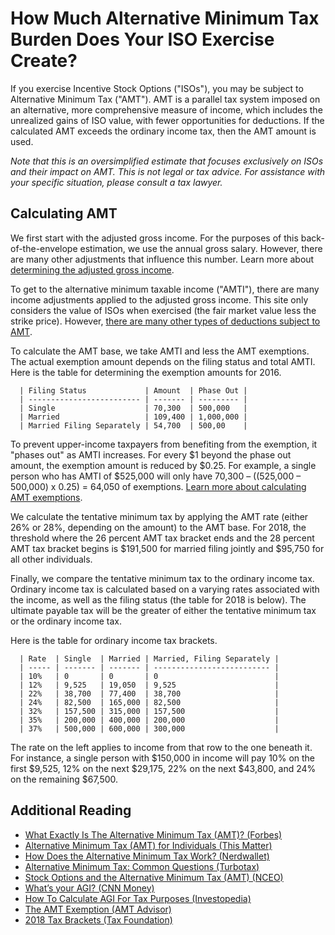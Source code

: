 
# How Much Alternative Minimum Tax Burden Does Your ISO Exercise Create?

If you exercise Incentive Stock Options ("ISOs"), you may be subject to Alternative Minimum Tax ("AMT"). AMT is a parallel tax system imposed on an alternative, more comprehensive measure of income, which includes the unrealized gains of ISO value, with fewer opportunities for deductions. If the calculated AMT exceeds the ordinary income tax, then the AMT amount is used.

*Note that this is an oversimplified estimate that focuses exclusively on ISOs and their impact on AMT. This is not legal or tax advice. For assistance with your specific situation, please consult a tax lawyer.*

## Calculating AMT

We first start with the adjusted gross income. For the purposes of this back-of-the-envelope estimation, we use the annual gross salary. However, there are many other adjustments that influence this number. Learn more about [determining the adjusted gross income](http://www.investopedia.com/financial-edge/0312/how-to-calculate-agi-for-tax-purposes.aspx).

To get to the alternative minimum taxable income ("AMTI"), there are many income adjustments applied to the adjusted gross income. This site only considers the value of ISOs when exercised (the fair market value less the strike price). However, [there are many other types of deductions subject to AMT](https://turbotax.intuit.com/tax-tools/tax-tips/IRS-Tax-Return/Alternative-Minimum-Tax--Common-Questions/INF12072.html).

To calculate the AMT base, we take AMTI and less the AMT exemptions. The actual exemption amount depends on the filing status and total AMTI. Here is the table for determining the exemption amounts for 2016.

```
  | Filing Status             | Amount  | Phase Out |
  | ------------------------- | ------- | --------- |
  | Single                    | 70,300  | 500,000   |
  | Married                   | 109,400 | 1,000,000 |
  | Married Filing Separately | 54,700  | 500,00    |
```

To prevent upper-income taxpayers from benefiting from the exemption, it "phases out" as AMTI increases. For every $1 beyond the phase out amount, the exemption amount is reduced by $0.25. For example, a single person who has AMTI of $525,000 will only have 70,300 – ((525,000 – 500,000) x 0.25) = 64,050 of exemptions. [Learn more about calculating AMT exemptions](http://amtadvisor.com/AMT_Exemption.html).

We calculate the tentative minimum tax by applying the AMT rate (either 26% or 28%, depending on the amount) to the AMT base. For 2018, the threshold where the 26 percent AMT tax bracket ends and the 28 percent AMT tax bracket begins is $191,500 for married filing jointly and $95,750 for all other individuals. 

Finally, we compare the tentative minimum tax to the ordinary income tax. Ordinary income tax is calculated based on a varying rates associated with the income, as well as the filing status (the table for 2018 is below). The ultimate payable tax will be the greater of either the tentative minimum tax or the ordinary income tax.

Here is the table for ordinary income tax brackets.

```
  | Rate  | Single  | Married | Married, Filing Separately |
  | ----- | ------- | ------- | -------------------------- |
  | 10%   | 0       | 0       | 0                          |
  | 12%   | 9,525   | 19,050  | 9,525                      |
  | 22%   | 38,700  | 77,400  | 38,700                     |
  | 24%   | 82,500  | 165,000 | 82,500                     |
  | 32%   | 157,500 | 315,000 | 157,500                    |
  | 35%   | 200,000 | 400,000 | 200,000                    |
  | 37%   | 500,000 | 600,000 | 300,000                    |
```

The rate on the left applies to income from that row to the one beneath it. For instance, a single person with $150,000 in income will pay 10% on the first $9,525, 12% on the next $29,175, 22% on the next $43,800, and 24% on the remaining $67,500.

## Additional Reading

- [What Exactly Is The Alternative Minimum Tax (AMT)? (Forbes)](https://www.forbes.com/sites/kellyphillipserb/2017/03/15/what-exactly-is-the-alternative-minimum-tax-amt/#796f48993dc9)
- [Alternative Minimum Tax (AMT) for Individuals (This Matter)](http://thismatter.com/money/tax/alternative-minimum-tax.htm)
- [How Does the Alternative Minimum Tax Work? (Nerdwallet)](https://www.nerdwallet.com/blog/taxes/alternative-minimum-tax-amt/)
- [Alternative Minimum Tax: Common Questions (Turbotax)](https://turbotax.intuit.com/tax-tools/tax-tips/IRS-Tax-Return/Alternative-Minimum-Tax--Common-Questions/INF12072.html)
- [Stock Options and the Alternative Minimum Tax (AMT) (NCEO)](https://www.nceo.org/articles/stock-options-alternative-minimum-tax-amt)
- [What’s your AGI? (CNN Money)](http://money.cnn.com/tmp/networth2.html)
- [How To Calculate AGI For Tax Purposes (Investopedia)](http://www.investopedia.com/financial-edge/0312/how-to-calculate-agi-for-tax-purposes.aspx)
- [The AMT Exemption (AMT Advisor)](http://amtadvisor.com/AMT_Exemption.html)
- [2018 Tax Brackets (Tax Foundation)](https://taxfoundation.org/2018-tax-brackets/)
